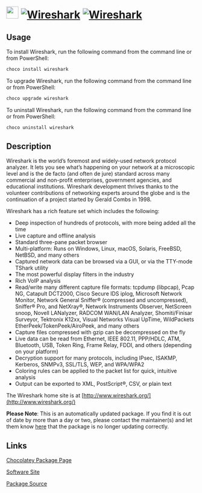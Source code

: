 ﻿# <img src="https://cdn.jsdelivr.net/gh/mkevenaar/chocolatey-packages@dd87af3c120e66d0910e9bb71a0c2b9a7acdd334/icons/wireshark.png" width="32" height="32"/> [![Wireshark](https://img.shields.io/chocolatey/v/wireshark.svg?label=Wireshark)](https://community.chocolatey.org/packages/wireshark) [![Wireshark](https://img.shields.io/chocolatey/dt/wireshark.svg)](https://community.chocolatey.org/packages/wireshark)

## Usage

To install Wireshark, run the following command from the command line or from PowerShell:

```powershell
choco install wireshark
```

To upgrade Wireshark, run the following command from the command line or from PowerShell:

```powershell
choco upgrade wireshark
```

To uninstall Wireshark, run the following command from the command line or from PowerShell:

```powershell
choco uninstall wireshark
```

## Description

Wireshark is the world’s foremost and widely-used network protocol analyzer. It lets you see what’s happening on your network at a microscopic level and is the de facto (and often de jure) standard across many commercial and non-profit enterprises, government agencies, and educational institutions. Wireshark development thrives thanks to the volunteer contributions of networking experts around the globe and is the continuation of a project started by Gerald Combs in 1998.

Wireshark has a rich feature set which includes the following:

- Deep inspection of hundreds of protocols, with more being added all the time
- Live capture and offline analysis
- Standard three-pane packet browser
- Multi-platform: Runs on Windows, Linux, macOS, Solaris, FreeBSD, NetBSD, and many others
- Captured network data can be browsed via a GUI, or via the TTY-mode TShark utility
- The most powerful display filters in the industry
- Rich VoIP analysis
- Read/write many different capture file formats: tcpdump (libpcap), Pcap NG, Catapult DCT2000, Cisco Secure IDS iplog, Microsoft Network Monitor, Network General Sniffer® (compressed and uncompressed), Sniffer® Pro, and NetXray®, Network Instruments Observer, NetScreen snoop, Novell LANalyzer, RADCOM WAN/LAN Analyzer, Shomiti/Finisar Surveyor, Tektronix K12xx, Visual Networks Visual UpTime, WildPackets EtherPeek/TokenPeek/AiroPeek, and many others
- Capture files compressed with gzip can be decompressed on the fly
- Live data can be read from Ethernet, IEEE 802.11, PPP/HDLC, ATM, Bluetooth, USB, Token Ring, Frame Relay, FDDI, and others (depending on your platform)
- Decryption support for many protocols, including IPsec, ISAKMP, Kerberos, SNMPv3, SSL/TLS, WEP, and WPA/WPA2
- Coloring rules can be applied to the packet list for quick, intuitive analysis
- Output can be exported to XML, PostScript®, CSV, or plain text

The Wireshark home site is at [http://www.wireshark.org/](http://www.wireshark.org/)

**Please Note**: This is an automatically updated package. If you find it is
out of date by more than a day or two, please contact the maintainer(s) and
let them know [here](https://github.com/mkevenaar/chocolatey-packages/issues) that the package is no longer updating correctly.


## Links

[Chocolatey Package Page](https://community.chocolatey.org/packages/wireshark)

[Software Site](http://www.wireshark.org)

[Package Source](https://github.com/mkevenaar/chocolatey-packages/tree/master/automatic/wireshark)

